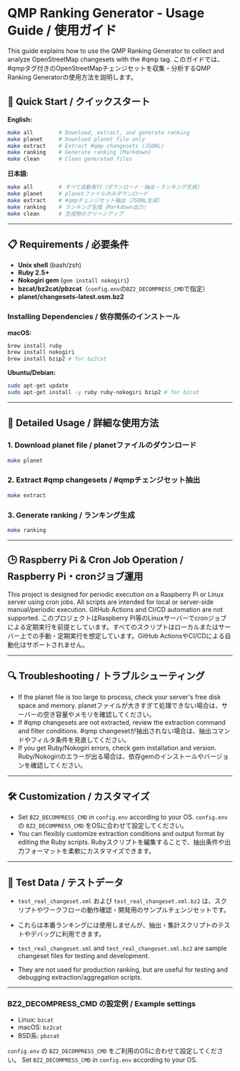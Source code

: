 # QMP Ranking Generator - Usage Guide / 使用ガイド

This guide explains how to use the QMP Ranking Generator to collect and analyze OpenStreetMap changesets with the #qmp tag.
このガイドでは、#qmpタグ付きのOpenStreetMapチェンジセットを収集・分析するQMP Ranking Generatorの使用方法を説明します。

## 🚀 Quick Start / クイックスタート

**English:**
```sh
make all        # Download, extract, and generate ranking
make planet     # Download planet file only
make extract    # Extract #qmp changesets (JSONL)
make ranking    # Generate ranking (Markdown)
make clean      # Clean generated files
```
**日本語:**
```sh
make all        # すべて自動実行（ダウンロード・抽出・ランキング生成）
make planet     # planetファイルのみダウンロード
make extract    # #qmpチェンジセット抽出（JSONL生成）
make ranking    # ランキング生成（Markdown出力）
make clean      # 生成物のクリーンアップ
```

---

## 📋 Requirements / 必要条件

- **Unix shell** (bash/zsh)
- **Ruby 2.5+**
- **Nokogiri gem** (`gem install nokogiri`)
- **bzcat/bz2cat/pbzcat**（`config.env`の`BZ2_DECOMPRESS_CMD`で指定）
- **planet/changesets-latest.osm.bz2**

### Installing Dependencies / 依存関係のインストール

**macOS:**
```sh
brew install ruby
brew install nokogiri
brew install bzip2 # for bz2cat
```
**Ubuntu/Debian:**
```sh
sudo apt-get update
sudo apt-get install -y ruby ruby-nokogiri bzip2 # for bzcat
```

---

## 🔧 Detailed Usage / 詳細な使用方法

### 1. Download planet file / planetファイルのダウンロード
```sh
make planet
```
### 2. Extract #qmp changesets / #qmpチェンジセット抽出
```sh
make extract
```
### 3. Generate ranking / ランキング生成
```sh
make ranking
```

---

## 🕒 Raspberry Pi & Cron Job Operation / Raspberry Pi・cronジョブ運用

This project is designed for periodic execution on a Raspberry Pi or Linux server using cron jobs. All scripts are intended for local or server-side manual/periodic execution. GitHub Actions and CI/CD automation are not supported.
このプロジェクトはRaspberry Pi等のLinuxサーバーでcronジョブによる定期実行を前提としています。すべてのスクリプトはローカルまたはサーバー上での手動・定期実行を想定しています。GitHub ActionsやCI/CDによる自動化はサポートされません。

---

## 🔍 Troubleshooting / トラブルシューティング

- If the planet file is too large to process, check your server's free disk space and memory.
  planetファイルが大きすぎて処理できない場合は、サーバーの空き容量やメモリを確認してください。
- If #qmp changesets are not extracted, review the extraction command and filter conditions.
  #qmp changesetが抽出されない場合は、抽出コマンドやフィルタ条件を見直してください。
- If you get Ruby/Nokogiri errors, check gem installation and version.
  Ruby/Nokogiriのエラーが出る場合は、依存gemのインストールやバージョンを確認してください。

---

## 🛠️ Customization / カスタマイズ

- Set `BZ2_DECOMPRESS_CMD` in `config.env` according to your OS.
  `config.env` の `BZ2_DECOMPRESS_CMD` をOSに合わせて設定してください。
- You can flexibly customize extraction conditions and output format by editing the Ruby scripts.
  Rubyスクリプトを編集することで、抽出条件や出力フォーマットを柔軟にカスタマイズできます。

---

## 🧪 Test Data / テストデータ

- `test_real_changeset.xml` および `test_real_changeset.xml.bz2` は、スクリプトやワークフローの動作確認・開発用のサンプルチェンジセットです。
- これらは本番ランキングには使用しませんが、抽出・集計スクリプトのテストやデバッグに利用できます。

- `test_real_changeset.xml` and `test_real_changeset.xml.bz2` are sample changeset files for testing and development.
- They are not used for production ranking, but are useful for testing and debugging extraction/aggregation scripts.

---

### BZ2_DECOMPRESS_CMD の設定例 / Example settings

- Linux: `bzcat`
- macOS: `bz2cat`
- BSD系: `pbzcat`

`config.env` の `BZ2_DECOMPRESS_CMD` をご利用のOSに合わせて設定してください。
Set `BZ2_DECOMPRESS_CMD` in `config.env` according to your OS.
